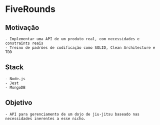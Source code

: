 # FiveRounds

## Motivação 
    - Implementar uma API de um produto real, com necessidades e constraints reais
    - Treino de padrões de codificação como SOLID, Clean Architecture e TDD
## Stack
    - Node.js
    - Jest
    - MongoDB

## Objetivo
    - API para gerenciamento de um dojo de jiu-jitsu baseado nas necessidades inerentes a esse nicho. 
